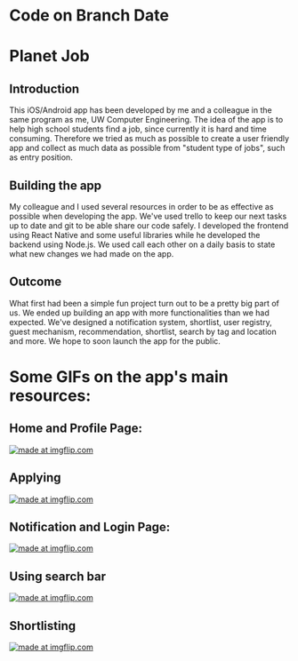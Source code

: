 # Code on Branch Date
# Planet Job
## Introduction
This iOS/Android app has been developed by me and a colleague in the same program as me, UW Computer Engineering.
The idea of the app is to help high school students find a job, since currently it is hard and time consuming.
Therefore we tried as much as possible to create a user friendly app and collect as much data as possible from "student type of jobs", such as entry position.
## Building the app
My colleague and I used several resources in order to be as effective as possible when developing the app. We've used trello to keep our next tasks up to date and git to be able share our code safely. I developed the frontend using React Native and some useful libraries while he developed the backend using Node.js. We used call each other on a daily basis to state what new changes we had made on the app.
## Outcome
What first had been a simple fun project turn out to be a pretty big part of us. We ended up building an app with more functionalities than we had expected. We've designed a notification system, shortlist, user registry, guest mechanism, recommendation, shortlist, search by tag and location and more. We hope to soon launch the app for the public.
# Some GIFs on the app's main resources:

## Home and Profile Page:
<a href="https://imgflip.com/gif/30zfe6"><img src="https://i.imgflip.com/30zfe6.gif" title="made at imgflip.com"/></a>

## Applying
<a href="https://imgflip.com/gif/30zglc"><img src="https://i.imgflip.com/30zglc.gif" title="made at imgflip.com"/></a>

## Notification and Login Page:
<a href="https://imgflip.com/gif/30zfk9"><img src="https://i.imgflip.com/30zfk9.gif" title="made at imgflip.com"/></a>

## Using search bar
<a href="https://imgflip.com/gif/30zgxd"><img src="https://i.imgflip.com/30zgxd.gif" title="made at imgflip.com"/></a>

## Shortlisting
<a href="https://imgflip.com/gif/30zh4n"><img src="https://i.imgflip.com/30zh4n.gif" title="made at imgflip.com"/></a>
